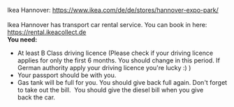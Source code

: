 Ikea Hannover: https://www.ikea.com/de/de/stores/hannover-expo-park/ <br>
<br>
Ikea Hannover has transport car rental service. You can book in here: https://rental.ikeacollect.de <br>
<b>You need: </b> 
* At least B Class driving licence  (Please check if your driving licence applies for only the first 6 months. You should change in this period. If German authority apply your driving licence you're lucky :) ) <br>
* Your passport should be with you. <br>
* Gas tank will be full for you. You should give back full again. Don't forget to take out the bill.  You should give the diesel bill when you give back the car. <br>
